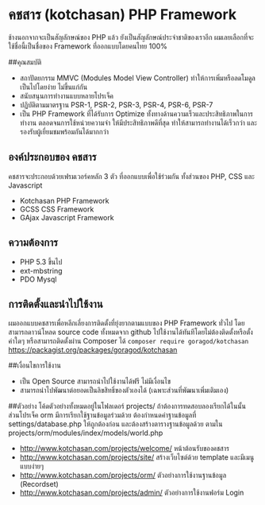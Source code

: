 # คชสาร (kotchasan) PHP Framework
ช้างนอกจากจะเป็นสัญลักษณ์ของ PHP แล้ว ยังเป็นสัญลักษณ์ประจำชาติของเราอีก
ผมเลยเลือกที่จะใช้ชื่อนี้เป็นชื่อของ Framework ที่ออกแบบโดยคนไทย 100%

##คุณสมบัติ
* สถาปัตยกรรม MMVC (Modules Model View Controller) ทำให้การเพิ่มหรือลดโมดูลเป็นไปโดยง่าย ไม่ขึ้นแก่กัน
* สนับสนุนการทำงานแบบหลายโปรเจ็ค
* ปฏิบัติตามมาตรฐาน PSR-1, PSR-2, PSR-3, PSR-4, PSR-6, PSR-7
* เป็น PHP Framework ที่ได้รับการ Optimize ทั้งทางด้านความเร็วและประสิทธิภาพในการทำงาน
ตลอดจนการใช้หน่วยความจำ ให้มีประสิทธิภาพดีที่สุด ทำให้สามารถทำงานได้เร็วกว่า และรองรับผู้เยี่ยมชมพร้อมกันได้มากกว่า

## องค์ประกอบของ คชสาร
คชสารจะประกอบด้วยเฟรมเวอร์คหลัก 3 ตัว ที่ออกแบบเพื่อใช้ร่วมกัน ทั้งส่วนของ PHP, CSS และ Javascript
* Kotchasan PHP Framework
* GCSS CSS Framework
* GAjax Javascript Framework

## ความต้องการ
* PHP 5.3 ขึ้นไป
* ext-mbstring
* PDO Mysql

## การติดตั้งและนำไปใช้งาน
ผมออกแบบคชสารเพื่อหลีกเลี่ยงการติดตั้งที่ยุ่งยากตามแบบของ PHP Framework ทั่วไป
โดยสามารถดาวน์โหลด source code ทั้งหมดจาก github ไปใช้งานได้ทันทีโดยไม่ต้องติดตั้งหรือตั้งค่าใดๆ
หรือสามารถติดตั้งผ่าน Composer ได้ ```composer require goragod/kotchasan``` https://packagist.org/packages/goragod/kotchasan

##เงื่อนไขการใช้งาน
* เป็น Open Source สามารถนำไปใช้งานได้ฟรี ไม่มีเงื่อนไข
* สามารถนำไปพัฒนาต่อยอดเป็นลิขสิทธิ์ของตัวเองได้ (เฉพาะส่วนที่พัฒนาเพิ่มเติมเอง)

##ตัวอย่าง
โค้ดตัวอย่างทั้งหมดอยู่ในโฟลเดอร์ projects/ ถ้าต้องการทดสอบลองเรียกได้ในนั้น
ส่วนโปรเจ็ค orm มีการเรียกใช้ฐานข้อมูลร่วมด้วย ต้องกำหนดค่าฐานข้อมูลที่ settings/database.php ให้ถูกต้องก่อน
และต้องสร้างตารางฐานข้อมูลด้วย ตามใน projects/orm/modules/index/models/world.php

* http://www.kotchasan.com/projects/welcome/ หน้าต้อนรับของคชสาร
* http://www.kotchasan.com/projects/site/ สร้างเว็บไซต์ด้วย template และมีเมนู แบบง่ายๆ
* http://www.kotchasan.com/projects/orm/ ตัวอย่างการใช้งานฐานข้อมูล (Recordset)
* http://www.kotchasan.com/projects/admin/ ตัวอย่างการใช้งานฟอร์ม Login